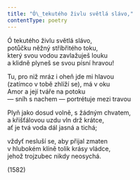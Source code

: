 ```yaml
---
title: "Ó\_tekutého živlu světlá slávo,"
contentType: poetry
---
```


<section>

Ó tekutého živlu světlá slávo,  
potůčku něžný stříbřitého toku,  
který svou vodou zavlažuješ louku  
a klidně plyneš se svou písní hravou!

Tu, pro niž mráz i oheň jde mi hlavou  
(zatímco v tobě zhlíží se), má v oku  
Amor a její tváře na potoku  
— sníh s nachem — portrétuje mezi travou

Plyň jako dosud volně, s žádným chvatem,  
a křišťálovou uzdu vln drž krátce,  
ať je tvá voda dál jasná a tichá;

vždyť nesluší se, aby přijal zmaten  
v hlubokém klíně tolik krásy vládce,  
jehož trojzubec nikdy neosychá.

(1582)

</section>
